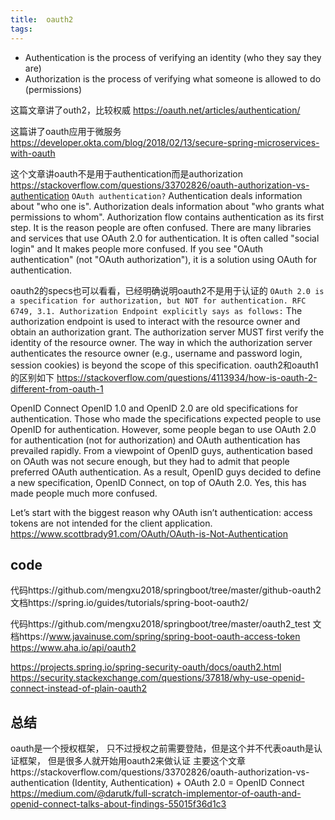```yaml
---
title:  oauth2
tags:
---
```


- Authentication is the process of verifying an identity (who they say they are)
- Authorization is the process of verifying what someone is allowed to do (permissions)


这篇文章讲了outh2，比较权威
https://oauth.net/articles/authentication/

这篇讲了oauth应用于微服务
https://developer.okta.com/blog/2018/02/13/secure-spring-microservices-with-oauth

这个文章讲oauth不是用于authentication而是authorization
https://stackoverflow.com/questions/33702826/oauth-authorization-vs-authentication
`OAuth authentication?`
Authentication deals information about "who one is". Authorization deals information about "who grants what permissions to whom". Authorization flow contains authentication as its first step. It is the reason people are often confused.
There are many libraries and services that use OAuth 2.0 for authentication. It is often called "social login" and It makes people more confused. If you see "OAuth authentication" (not "OAuth authorization"), it is a solution using OAuth for authentication.


oauth2的specs也可以看看，已经明确说明oauth2不是用于认证的
`OAuth 2.0 is a specification for authorization, but NOT for authentication. RFC 6749, 3.1. Authorization Endpoint explicitly says as follows:`
The authorization endpoint is used to interact with the resource owner and obtain an authorization grant. The authorization server MUST first verify the identity of the resource owner. The way in which the authorization server authenticates the resource owner (e.g., username and password login, session cookies) is beyond the scope of this specification.
oauth2和oauth1的区别如下
https://stackoverflow.com/questions/4113934/how-is-oauth-2-different-from-oauth-1


OpenID Connect
OpenID 1.0 and OpenID 2.0 are old specifications for authentication. Those who made the specifications expected people to use OpenID for authentication. However, some people began to use OAuth 2.0 for authentication (not for authorization) and OAuth authentication has prevailed rapidly.
From a viewpoint of OpenID guys, authentication based on OAuth was not secure enough, but they had to admit that people preferred OAuth authentication. As a result, OpenID guys decided to define a new specification, OpenID Connect, on top of OAuth 2.0.
Yes, this has made people much more confused.


Let’s start with the biggest reason why OAuth isn’t authentication: access tokens are not intended for the client application.
https://www.scottbrady91.com/OAuth/OAuth-is-Not-Authentication

## code
代码https://github.com/mengxu2018/springboot/tree/master/github-oauth2
文档https://spring.io/guides/tutorials/spring-boot-oauth2/

代码https://github.com/mengxu2018/springboot/tree/master/oauth2_test
文档https://www.javainuse.com/spring/spring-boot-oauth-access-token
https://www.aha.io/api/oauth2

https://projects.spring.io/spring-security-oauth/docs/oauth2.html
https://security.stackexchange.com/questions/37818/why-use-openid-connect-instead-of-plain-oauth2

## 总结
oauth是一个授权框架， 只不过授权之前需要登陆，但是这个并不代表oauth是认证框架，
但是很多人就开始用oauth2来做认证
主要这个文章https://stackoverflow.com/questions/33702826/oauth-authorization-vs-authentication
(Identity, Authentication) + OAuth 2.0 = OpenID Connect
https://medium.com/@darutk/full-scratch-implementor-of-oauth-and-openid-connect-talks-about-findings-55015f36d1c3



